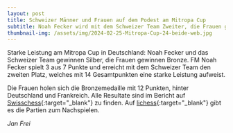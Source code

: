 ```yaml
---
layout: post
title: Schweizer Männer und Frauen auf dem Podest am Mitropa Cup
subtitle: Noah Fecker wird mit dem Schweizer Team Zweiter, die Frauen gewinnen Bronze.
thumbnail-img: /assets/img/2024-02-25-Mitropa-Cup-24-beide-web.jpg
---
```


Starke Leistung am Mitropa Cup in Deutschland: Noah Fecker und das Schweizer Team gewinnen Silber, die Frauen gewinnen
Bronze. FM Noah Fecker spielt 3 aus 7 Punkte und erreicht mit dem Schweizer Team den zweiten Platz, welches mit 14
Gesamtpunkten eine starke Leistung aufweist.

Die Frauen holen sich die Bronzemedaille mit 12 Punkten, hinter Deutschland und Frankreich. Alle Resultate sind
im Bericht auf [Swisschess](https://www.swisschess.ch/news-112/schweizer-mitropa-cup-premiere-beide-teams-auf-dem-podest-einzel-gold-fuer-gm-sebastian-bogner-und-wim-sofiia-hryzlova.html){:target="\_blank"}
zu finden. Auf [lichess](https://lichess.org/broadcast/mitropa-cup-2024--open/round-1/vIuXvqYe#games){:target="\_blank"}
gibt es die Partien zum Nachspielen.

_Jan Frei_
